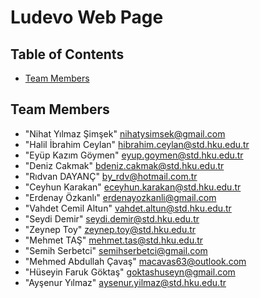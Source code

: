 
# Ludevo Web Page

## Table of Contents

* [Team Members](#team-members)

## <a name="team-members"></a>Team Members
* "Nihat Yılmaz Şimşek" <nihatysimsek@gmail.com>
* "Halil İbrahim Ceylan" <hibrahim.ceylan@std.hku.edu.tr>
* "Eyüp Kazım Göymen" <eyup.goymen@std.hku.edu.tr>
* "Deniz Cakmak" <bdeniz.cakmak@std.hku.edu.tr>
* "Rıdvan DAYANÇ" <by_rdv@hotmail.com.tr>
* "Ceyhun Karakan" <eceyhun.karakan@std.hku.edu.tr>
* "Erdenay Özkanlı" <erdenayozkanli@gmail.com>
* "Vahdet Cemil Altun" <vahdet.altun@std.hku.edu.tr>
* "Seydi Demir" <seydi.demir@std.hku.edu.tr>
* "Zeynep Toy" <zeynep.toy@std.hku.edu.tr>
* "Mehmet TAŞ" <mehmet.tas@std.hku.edu.tr>
* "Semih Serbetci" <semihserbetci@gmail.com>
* "Mehmed Abdullah Çavaş" <macavas63@outlook.com>
* "Hüseyin Faruk Göktaş" <goktashuseyn@gmail.com>
* "Ayşenur Yılmaz" <aysenur.yilmaz@std.hku.edu.tr>
